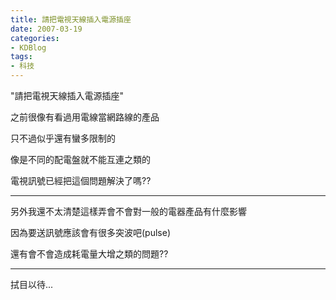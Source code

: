 ```yaml
---
title: 請把電視天線插入電源插座
date: 2007-03-19
categories:
- KDBlog
tags:
- 科技
---
```

"請把電視天線插入電源插座"



之前很像有看過用電線當網路線的產品

只不過似乎還有蠻多限制的

像是不同的配電盤就不能互連之類的

電視訊號已經把這個問題解決了嗎??

---

另外我還不太清楚這樣弄會不會對一般的電器產品有什麼影響

因為要送訊號應該會有很多突波吧(pulse)

還有會不會造成耗電量大增之類的問題??

---

拭目以待...

